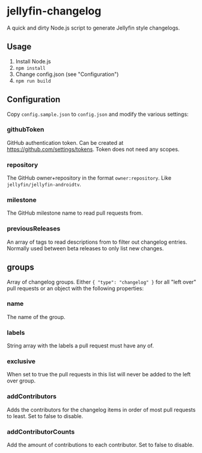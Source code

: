 # jellyfin-changelog

A quick and dirty Node.js script to generate Jellyfin style changelogs.

## Usage

1. Install Node.js
2. `npm install`
3. Change config.json (see "Configuration")
4. `npm run build`

## Configuration

Copy `config.sample.json` to `config.json` and modify the various settings:

### githubToken

GitHub authentication token. Can be created at https://github.com/settings/tokens. Token does not need any scopes.

### repository

The GitHub owner+repository in the format `owner:repository`. Like `jellyfin/jellyfin-androidtv`.

### milestone

The GitHub milestone name to read pull requests from.

### previousReleases

An array of tags to read descriptions from to filter out changelog entries. Normally used between beta releases to only list new changes.

## groups

Array of changelog groups. Either `{ "type": "changelog" }` for all "left over" pull requests or an object with the following properties:

### name

The name of the group.

### labels

String array with the labels a pull request must have any of.

### exclusive

When set to true the pull requests in this list will never be added to the left over group.

### addContributors

Adds the contributors for the changelog items in order of most pull requests to least. Set to false to disable.

### addContributorCounts

Add the amount of contributions to each contributor. Set to false to disable.
